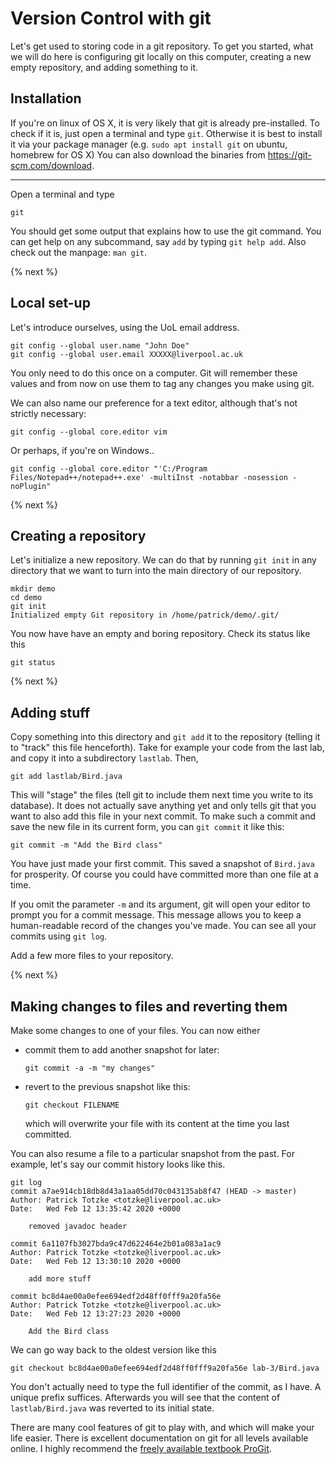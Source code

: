 
# Version Control with git

Let's get used to storing code in a git repository.
To get you started, what we will do here is configuring git locally on this computer, creating a new empty repository, and adding something to it.

## Installation

If you're on linux of OS X, it is very likely that git is already pre-installed.
To check if it is, just open a terminal and type `git`. 
Otherwise it is best to install it via your package manager (e.g. `sudo apt install git` on ubuntu, homebrew for OS X) You can also download the binaries from <https://git-scm.com/download>.

---

Open a terminal and type 

```
git
```
You should get some output that explains how to use the git command.
You can get help on any subcommand, say `add` by typing `git help add`. Also check out the manpage: `man git`.

{% next %}


## Local set-up

Let's introduce ourselves, using the UoL email address.

```
git config --global user.name "John Doe"
git config --global user.email XXXXX@liverpool.ac.uk
```

You only need to do this once on a computer. Git will remember these values and from now on use them to tag any changes you make using git.

We can also name our preference for a text editor, although that's not strictly necessary:

```
git config --global core.editor vim
```

Or perhaps, if you're on Windows..

```
git config --global core.editor "'C:/Program Files/Notepad++/notepad++.exe' -multiInst -notabbar -nosession -noPlugin"
```

{% next %}


## Creating a repository

Let's initialize a new repository. We can do that by running `git init` in any directory that we want to turn into the main directory of our repository.

```
mkdir demo
cd demo
git init
Initialized empty Git repository in /home/patrick/demo/.git/
```

You now have have an empty and boring repository. Check its status like this
```
git status
```


{% next %}

## Adding stuff

Copy something into this directory and `git add` it to the repository (telling it to "track" this file henceforth).
Take for example your code from the last lab, and copy it into a subdirectory `lastlab`. Then,

```
git add lastlab/Bird.java
```

This will "stage" the files (tell git to include them next time you write to its database).
It does not actually save anything yet and only tells git that you want to also add this file in your next commit.
To make such a commit and save the new file in its current form, you can `git commit` it like this:

```
git commit -m "Add the Bird class"
```

You have just made your first commit. This saved a snapshot of `Bird.java` for prosperity.
Of course you could have committed more than one file at a time.

If you omit the parameter `-m` and its argument, git will open your editor to prompt you for a commit message.
This message allows you to keep a human-readable record of the changes you've made.
You can see all your commits using `git log`.

Add a few more files to your repository.

{% next %}

## Making changes to files and reverting them

Make some changes to one of your files. You can now either

- commit them to add another snapshot for later:
  ```
  git commit -a -m "my changes"
  ```
- revert to the previous snapshot like this:
  ```
  git checkout FILENAME
  ```
  which will overwrite your file with its content at the time you last committed.


You can also resume a file to a particular snapshot from the past.
For example, let's say our commit history looks like this.

```
git log
commit a7ae914cb18db8d43a1aa05dd70c043135ab8f47 (HEAD -> master)
Author: Patrick Totzke <totzke@liverpool.ac.uk>
Date:   Wed Feb 12 13:35:42 2020 +0000

    removed javadoc header

commit 6a1107fb3027bda9c47d622464e2b01a083a1ac9
Author: Patrick Totzke <totzke@liverpool.ac.uk>
Date:   Wed Feb 12 13:30:10 2020 +0000

    add more stuff

commit bc8d4ae00a0efee694edf2d48ff0fff9a20fa56e
Author: Patrick Totzke <totzke@liverpool.ac.uk>
Date:   Wed Feb 12 13:27:23 2020 +0000

    Add the Bird class
```

We can go way back to the oldest version like this

```
git checkout bc8d4ae00a0efee694edf2d48ff0fff9a20fa56e lab-3/Bird.java 
```

You don't actually need to type the full identifier of the commit, as I have. A unique prefix suffices.
Afterwards you will see that the content of `lastlab/Bird.java` was reverted to its initial state.

There are many cool features of git to play with, and which will make your life easier.
There is excellent documentation on git for all levels available online.
I highly recommend the [freely available textbook ProGit](https://git-scm.com/book/en/v2).
